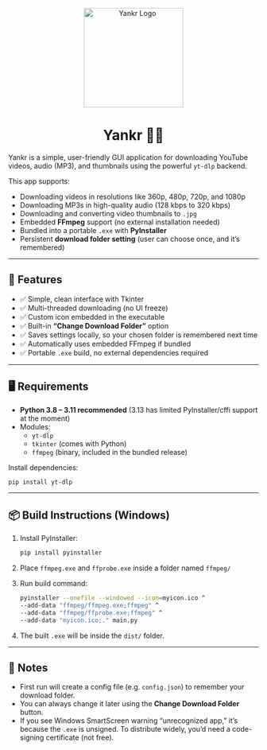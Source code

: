<p align="center">
  <img src="assets/logo.png" alt="Yankr Logo" width="200"/>
</p>

<h1 align="center">Yankr 🎥🎶</h1>

Yankr is a simple, user-friendly GUI application for downloading YouTube videos, audio (MP3), and thumbnails using the powerful `yt-dlp` backend.

This app supports:
- Downloading videos in resolutions like 360p, 480p, 720p, and 1080p  
- Downloading MP3s in high-quality audio (128 kbps to 320 kbps)  
- Downloading and converting video thumbnails to `.jpg`  
- Embedded **FFmpeg** support (no external installation needed)  
- Bundled into a portable `.exe` with **PyInstaller**  
- Persistent **download folder setting** (user can choose once, and it’s remembered)  

---

## 🚀 Features

- ✅ Simple, clean interface with Tkinter  
- ✅ Multi-threaded downloading (no UI freeze)  
- ✅ Custom icon embedded in the executable  
- ✅ Built-in **“Change Download Folder”** option  
- ✅ Saves settings locally, so your chosen folder is remembered next time  
- ✅ Automatically uses embedded FFmpeg if bundled  
- ✅ Portable `.exe` build, no external dependencies required  

---

## 🖥️ Requirements

- **Python 3.8 – 3.11 recommended** (3.13 has limited PyInstaller/cffi support at the moment)  
- Modules:  
  - `yt-dlp`  
  - `tkinter` (comes with Python)  
  - `ffmpeg` (binary, included in the bundled release)  

Install dependencies:

```bash
pip install yt-dlp
```

---

## 📦 Build Instructions (Windows)

1. Install PyInstaller:
   ```bash
   pip install pyinstaller
   ```

2. Place `ffmpeg.exe` and `ffprobe.exe` inside a folder named `ffmpeg/`  

3. Run build command:
   ```bash
   pyinstaller --onefile --windowed --icon=myicon.ico ^
   --add-data "ffmpeg/ffmpeg.exe;ffmpeg" ^
   --add-data "ffmpeg/ffprobe.exe;ffmpeg" ^
   --add-data "myicon.ico;." main.py
   ```

4. The built `.exe` will be inside the `dist/` folder.

---

## 📝 Notes

- First run will create a config file (e.g. `config.json`) to remember your download folder.  
- You can always change it later using the **Change Download Folder** button.  
- If you see Windows SmartScreen warning “unrecognized app,” it’s because the `.exe` is unsigned. To distribute widely, you’d need a code-signing certificate (not free).  
